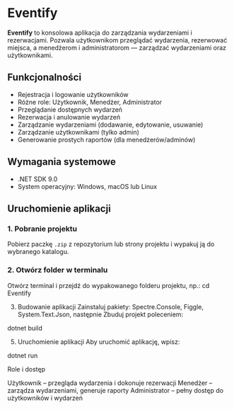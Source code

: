 # Eventify 

**Eventify** to konsolowa aplikacja do zarządzania wydarzeniami i rezerwacjami. Pozwala użytkownikom przeglądać wydarzenia, rezerwować miejsca, a menedżerom i administratorom — zarządzać wydarzeniami oraz użytkownikami.

## Funkcjonalności

- Rejestracja i logowanie użytkowników
- Różne role: Użytkownik, Menedżer, Administrator
- Przeglądanie dostępnych wydarzeń
- Rezerwacja i anulowanie wydarzeń
- Zarządzanie wydarzeniami (dodawanie, edytowanie, usuwanie)
- Zarządzanie użytkownikami (tylko admin)
- Generowanie prostych raportów (dla menedżerów/adminów)

## Wymagania systemowe

- .NET SDK 9.0
- System operacyjny: Windows, macOS lub Linux

## Uruchomienie aplikacji

### 1. Pobranie projektu

Pobierz paczkę `.zip` z repozytorium lub strony projektu i wypakuj ją do wybranego katalogu.

### 2. Otwórz folder w terminalu

Otwórz terminal i przejdź do wypakowanego folderu projektu, np.:
cd Eventify

3. Budowanie aplikacji
Zainstaluj pakiety: Spectre.Console, Figgle, System.Text.Json, następnie 
Zbuduj projekt poleceniem:

dotnet build

5. Uruchomienie aplikacji
Aby uruchomić aplikację, wpisz:

dotnet run

Role i dostęp

Użytkownik – przegląda wydarzenia i dokonuje rezerwacji
Menedżer – zarządza wydarzeniami, generuje raporty
Administrator – pełny dostęp do użytkowników i wydarzeń
